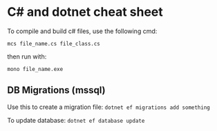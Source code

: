 # C# and dotnet cheat sheet

To compile and build c# files, use the following cmd:

`mcs file_name.cs file_class.cs`

then run with:

`mono file_name.exe`

## DB Migrations (mssql)

Use this to create a migration file:
`dotnet ef migrations add something`

To update database:
`dotnet ef database update`
